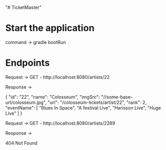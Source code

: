 "# TicketMaster" 

# Start the application

command -> gradle bootRun

# Endpoints

Request -> GET - http://localhost:8080/artists/22

Response -> 

{
    "id": "22",
    "name": "Colosseum",
    "imgSrc": "//some-base-url/colosseum.jpg",
    "url": "/colosseum-tickets/artist/22",
    "rank": 2,
    "eventName": [
        "Blues In Space",
        "A festival Live",
        "Harisson Live",
        "Huge Live"
    ]
}

Request -> GET - http://localhost:8080/artists/2289

Response -> 

404 Not Found

